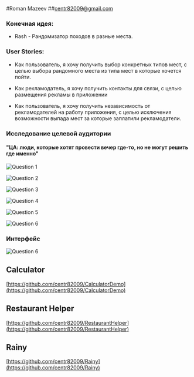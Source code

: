 #Roman Mazeev
##<centr82009@gmail.com>
### Конечная идея:
* Rash - Рандомизатор походов в разные места. 

### User Stories:
* Как пользователь, я хочу получить выбор конкретных типов мест, с целью выбора рандомного места из типа мест в которые хочется пойти.

* Как рекламодатель, я хочу получить контакты для связи, с целью размещения рекламы в приложении

* Как пользователь, я хочу получить независимость от рекламодателей на работу приложения, с целью исключения возможности выпада мест за которые заплатили рекламодатели. 
### Исследование целевой аудитории

#### "ЦА: люди, которые хотят провести вечер где-то, но не могут решить где именно"

![Question 1](https://s14.postimg.org/sb4juqte9/2016_10_02_6_54_13.png)

![Question 2](https://s14.postimg.org/72qvdbexd/2016_10_02_6_54_20.png)

![Question 3](https://s14.postimg.org/4mtnd7m8h/2016_10_02_6_54_25.png)

![Question 4](https://s14.postimg.org/b1so9vsy9/2016_10_02_6_54_30.png)

![Question 5](https://s14.postimg.org/6h6huy98x/2016_10_02_6_54_34.png)

![Question 6](https://s14.postimg.org/53euzn9zl/2016_10_02_6_54_40.png)

### Интерфейс

![Question 6](https://s15.postimg.org/s4dcdeh8b/2016_10_03_0_50_22.png)


## Calculator
[https://github.com/centr82009/CalculatorDemo](https://github.com/centr82009/CalculatorDemo)

## Restaurant Helper
[https://github.com/centr82009/RestaurantHelper](https://github.com/centr82009/RestaurantHelper)

## Rainy
[https://github.com/centr82009/Rainy](https://github.com/centr82009/Rainy)